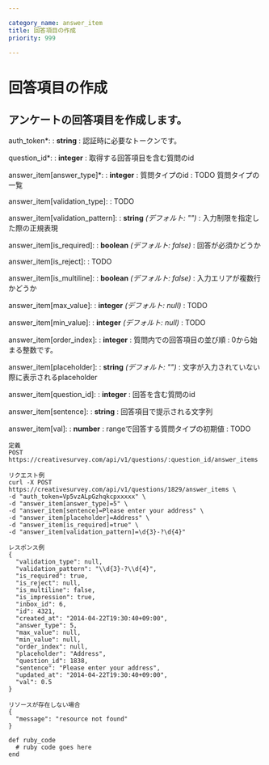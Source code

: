 ```yaml
---

category_name: answer_item
title: 回答項目の作成
priority: 999

---
```


# 回答項目の作成

## アンケートの回答項目を作成します。

auth_token*:
: __string__
: 認証時に必要なトークンです。

question_id*:
: __integer__
: 取得する回答項目を含む質問のid

answer_item[answer_type]*:
: __integer__
: 質問タイプのid
: TODO 質問タイプの一覧

answer_item[validation_type]:
: TODO

answer_item[validation_pattern]:
: __string__ _(デフォルト: "")_
: 入力制限を指定した際の正規表現

answer_item[is_required]:
: __boolean__ _(デフォルト: false)_
: 回答が必須かどうか

answer_item[is_reject]:
: TODO

answer_item[is_multiline]:
: __boolean__ _(デフォルト: false)_
: 入力エリアが複数行かどうか

answer_item[max_value]:
: __integer__ _(デフォルト: null)_
: TODO

answer_item[min_value]:
: __integer__ _(デフォルト: null)_
: TODO

answer_item[order_index]:
: __integer__
: 質問内での回答項目の並び順
: 0から始まる整数です。

answer_item[placeholder]:
: __string__ _(デフォルト: "")_
: 文字が入力されていない際に表示されるplaceholder

answer_item[question_id]:
: __integer__
: 回答を含む質問のid

answer_item[sentence]:
: __string__
: 回答項目で提示される文字列

answer_item[val]:
: __number__
: rangeで回答する質問タイプの初期値
: TODO

~~~
定義
POST https://creativesurvey.com/api/v1/questions/:question_id/answer_items

リクエスト例
curl -X POST https://creativesurvey.com/api/v1/questions/1829/answer_items \
-d "auth_token=Vp5vzALpGzhqkcpxxxxx" \
-d "answer_item[answer_type]=5" \
-d "answer_item[sentence]=Please enter your address" \
-d "answer_item[placeholder]=Address" \
-d "answer_item[is_required]=true" \
-d "answer_item[validation_pattern]=\d{3}-?\d{4}"

レスポンス例
{
  "validation_type": null,
  "validation_pattern": "\\d{3}-?\\d{4}",
  "is_required": true,
  "is_reject": null,
  "is_multiline": false,
  "is_impression": true,
  "inbox_id": 6,
  "id": 4321,
  "created_at": "2014-04-22T19:30:40+09:00",
  "answer_type": 5,
  "max_value": null,
  "min_value": null,
  "order_index": null,
  "placeholder": "Address",
  "question_id": 1838,
  "sentence": "Please enter your address",
  "updated_at": "2014-04-22T19:30:40+09:00",
  "val": 0.5
}

リソースが存在しない場合
{
  "message": "resource not found"
}
~~~

~~~
def ruby_code
  # ruby code goes here
end
~~~

